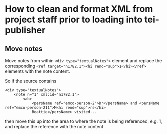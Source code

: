 # How to clean and format XML from project staff prior to loading into tei-publisher

Move notes
-
Move notes from within `<div type="textualNotes">` element and replace the corresponding `<ref target="n1782.1"><hi rend="sup">1</hi></ref>` elements with the note content. 

So if the source contains

    <div type="textualNotes">
        <note n="1" xml:id="n1782.1">
            <ab>
                <persName ref="emco-person-2">Dr</persName> and <persName ref="emco-person-211">M<hi rend="sup">rs</hi> 
                Beattie</persName> visited...
    
then move this up into the <body> area to where the note is being referenced, e.g. <ref target="n1782.1"><hi rend="sup">1</hi></ref>, and replace the reference with the note content    
    
